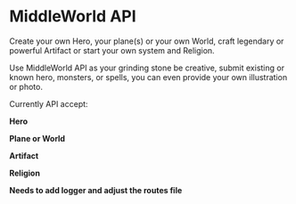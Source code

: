 # MiddleWorld API

Create your own Hero, your plane(s) or your own World, craft legendary or powerful Artifact or start your own system and Religion.

Use MiddleWorld API as your grinding stone be creative, submit existing or known hero, monsters, or spells, you can even provide your own illustration or photo.

Currently API accept:

  **Hero**

  **Plane or World**

  **Artifact**

  **Religion**


**Needs to add logger and adjust the routes file**